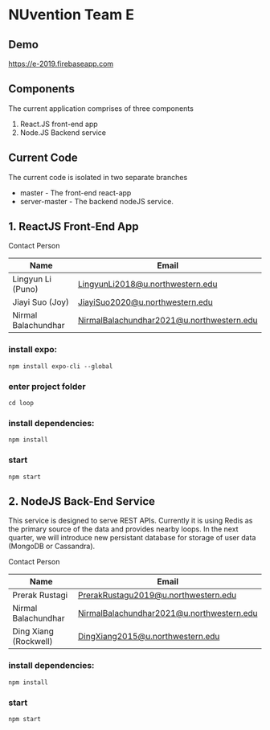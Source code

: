# NUvention Team E

## Demo
https://e-2019.firebaseapp.com

## Components
The current application comprises of three components
1. React.JS front-end app
2. Node.JS Backend service

## Current Code
The current code is isolated in two separate branches
* master - The front-end react-app
* server-master - The backend nodeJS service.

## 1. ReactJS Front-End App
Contact Person

| Name | Email |
| ----------------------|-----------------------------------------|
| Lingyun Li (Puno) | LingyunLi2018@u.northwestern.edu |
| Jiayi Suo (Joy) | JiayiSuo2020@u.northwestern.edu |
| Nirmal Balachundhar | NirmalBalachundhar2021@u.northwestern.edu |

### install expo:
```
npm install expo-cli --global
```
### enter project folder
```
cd loop 
```
### install dependencies:
```
npm install
```
### start
```
npm start
```

## 2. NodeJS Back-End Service
This service is designed to serve REST APIs. Currently it is using Redis as the primary source of the data and provides nearby loops. In the next quarter, we will introduce new persistant database for storage of user data (MongoDB or Cassandra).

Contact Person

| Name | Email |
| ----------------------|-----------------------------------------|
| Prerak Rustagi | PrerakRustagu2019@u.northwestern.edu |
| Nirmal Balachundhar | NirmalBalachundhar2021@u.northwestern.edu |
| Ding Xiang (Rockwell) | DingXiang2015@u.northwestern.edu |

### install dependencies:
```
npm install
```

### start
```
npm start
```

